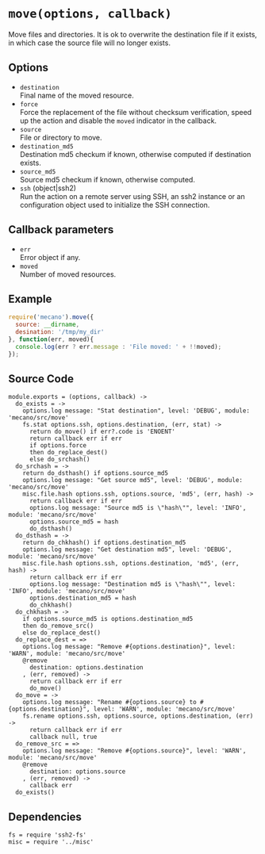 
# `move(options, callback)`

Move files and directories. It is ok to overwrite the destination file if it
exists, in which case the source file will no longer exists.

## Options

*   `destination`   
    Final name of the moved resource.   
*   `force`   
    Force the replacement of the file without checksum verification, speed up
    the action and disable the `moved` indicator in the callback.   
*   `source`   
    File or directory to move.   
*   `destination_md5`   
    Destination md5 checkum if known, otherwise computed if destination
    exists.   
*   `source_md5`   
    Source md5 checkum if known, otherwise computed.   
*   `ssh` (object|ssh2)   
    Run the action on a remote server using SSH, an ssh2 instance or an
    configuration object used to initialize the SSH connection.   

## Callback parameters

*   `err`   
    Error object if any.   
*   `moved`   
    Number of moved resources.   

## Example

```js
require('mecano').move({
  source: __dirname,
  desination: '/tmp/my_dir'
}, function(err, moved){
  console.log(err ? err.message : 'File moved: ' + !!moved);
});
```

## Source Code

    module.exports = (options, callback) ->
      do_exists = ->
        options.log message: "Stat destination", level: 'DEBUG', module: 'mecano/src/move'
        fs.stat options.ssh, options.destination, (err, stat) ->
          return do_move() if err?.code is 'ENOENT'
          return callback err if err
          if options.force
          then do_replace_dest()
          else do_srchash()
      do_srchash = ->
        return do_dsthash() if options.source_md5
        options.log message: "Get source md5", level: 'DEBUG', module: 'mecano/src/move'
        misc.file.hash options.ssh, options.source, 'md5', (err, hash) ->
          return callback err if err
          options.log message: "Source md5 is \"hash\"", level: 'INFO', module: 'mecano/src/move'
          options.source_md5 = hash
          do_dsthash()
      do_dsthash = ->
        return do_chkhash() if options.destination_md5
        options.log message: "Get destination md5", level: 'DEBUG', module: 'mecano/src/move'
        misc.file.hash options.ssh, options.destination, 'md5', (err, hash) ->
          return callback err if err
          options.log message: "Destination md5 is \"hash\"", level: 'INFO', module: 'mecano/src/move'
          options.destination_md5 = hash
          do_chkhash()
      do_chkhash = ->
        if options.source_md5 is options.destination_md5
        then do_remove_src()
        else do_replace_dest()
      do_replace_dest = =>
        options.log message: "Remove #{options.destination}", level: 'WARN', module: 'mecano/src/move'
        @remove
          destination: options.destination
        , (err, removed) ->
          return callback err if err
          do_move()
      do_move = ->
        options.log message: "Rename #{options.source} to #{options.destination}", level: 'WARN', module: 'mecano/src/move'
        fs.rename options.ssh, options.source, options.destination, (err) ->
          return callback err if err
          callback null, true
      do_remove_src = =>
        options.log message: "Remove #{options.source}", level: 'WARN', module: 'mecano/src/move'
        @remove
          destination: options.source
        , (err, removed) ->
          callback err
      do_exists()

## Dependencies

    fs = require 'ssh2-fs'
    misc = require '../misc'
